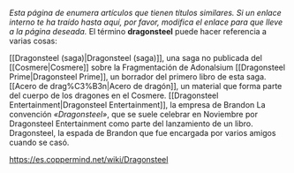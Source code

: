 *Esta página de  enumera artículos que tienen títulos similares.  Si un enlace interno te ha traído hasta aquí, por favor, modifica el enlace para que lleve a la página deseada.*
El término **dragonsteel** puede hacer referencia a varias cosas:

[[Dragonsteel (saga)\|Dragonsteel (saga)]], una saga no publicada del [[Cosmere\|Cosmere]] sobre la Fragmentación de Adonalsium
[[Dragonsteel Prime\|Dragonsteel Prime]], un borrador del primero libro de esta saga.
[[Acero de drag%C3%B3n\|Acero de dragón]], un material que forma parte del cuerpo de los dragones en el Cosmere.
[[Dragonsteel Entertainment\|Dragonsteel Entertainment]], la empresa de Brandon
La convención *«Dragonsteel»*, que se suele celebrar en Noviembre por Dragonsteel Entertainment como parte del lanzamiento de un libro.
Dragonsteel, la espada de Brandon que fue encargada por varios amigos cuando se casó.


https://es.coppermind.net/wiki/Dragonsteel